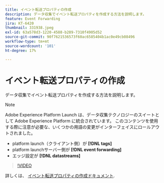 ```yaml
---
title: イベント転送プロパティの作成
description: データ収集でイベント転送プロパティを作成する方法を説明します。
feature: Event Forwarding
jira: KT-6420
thumbnail: 331938.jpeg
exl-id: 63a578d3-1220-4588-b289-7310f4905d52
source-git-commit: 90f7621536573f60ac6585404b1ac0e49cb08496
workflow-type: tm+mt
source-wordcount: '101'
ht-degree: 17%

---
```


# イベント転送プロパティの作成

データ収集でイベント転送プロパティを作成する方法を説明します。

>[!NOTE]
>
>Adobe Experience Platform Launch は、データ収集テクノロジーのスイートとして Adobe Experience Platform に統合されています。 このコンテンツを使用する際に注意が必要な、いくつかの用語の変更がインターフェイスにロールアウトされました。
>
> * platform launch（クライアント側）が **[!DNL tags]**
> * platform launchサーバー側が **[!DNL event forwarding]**
> * エッジ設定が **[!DNL datastreams]**

>[!VIDEO](https://video.tv.adobe.com/v/331938?quality=12&learn=on)

詳しくは、 [イベント転送プロパティの作成ドキュメント](https://experienceleague.adobe.com/docs/experience-platform/tags/event-forwarding/getting-started.html#create-an-event-forwarding-property).